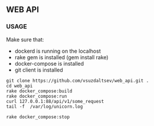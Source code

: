 ## WEB API

### USAGE

Make sure that:
 - dockerd is running on the localhost
 - rake gem is installed (gem install rake)
 - docker-compose is installed
 - git client is installed
 
```
git clone https://github.com/vsuzdaltsev/web_api.git .
cd web_api
rake docker_compose:build
rake docker_compose:run
curl 127.0.0.1:88/api/v1/some_request
tail -f  /var/log/unicorn.log

rake docker_compose:stop

```

